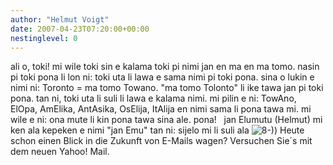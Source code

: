 ```yaml
---
author: "Helmut Voigt"
date: 2007-04-23T07:20:00+00:00
nestinglevel: 0
---
```

ali o, toki! mi wile toki sin e kalama toki pi nimi jan en ma en ma tomo. nasin pi toki pona li lon ni: toki uta li lawa e sama nimi pi toki pona. sina o lukin e nimi ni: Toronto = ma tomo Towano. "ma tomo Tolonto" li ike tawa jan pi toki pona. tan ni, toki uta li suli li lawa e kalama nimi. mi pilin e ni: TowAno, ElOpa, AmElika, AntAsika, OsElija, ItAlija en nimi sama li pona tawa mi. mi wile e ni: ona mute li kin pona tawa sina ale. pona!   jan Elumutu (Helmut) mi ken ala kepeken e nimi "jan Emu" tan ni: sijelo mi li suli ala ![8-)](images/smilies/icon_cool.gif "Cool")) Heute schon einen Blick in die Zukunft von E-Mails wagen? Versuchen Sie´s mit dem neuen Yahoo! Mail.